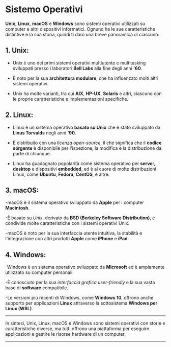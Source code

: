 <!-- @format -->

# Sistemo Operativi

**Unix**, **Linux**, **macOS** e **Windows** sono sistemi operativi utilizzati su computer e altri dispositivi informatici. Ognuno ha le sue caratteristiche distintive e la sua storia, quindi ti darò una breve panoramica di ciascuno:

## 1. Unix:

- Unix è uno dei primi sistemi operativi multiutente e multitasking sviluppati presso i laboratori **Bell Labs** alla fine degli anni **'60**.

- È noto per la sua **architettura modulare**, che ha influenzato molti altri sistemi operativi.

- Unix ha molte varianti, tra cui **AIX**, **HP-UX**, **Solaris** e altri, ciascuno con le proprie caratteristiche e implementazioni specifiche.

## 2. Linux:

- Linux è un sistema operativo **basato su Unix** che è stato sviluppato da **Linus Torvalds** negli anni **'90**.

- È distribuito con una _licenza open-source_, il che significa che il **codice sorgente** è disponibile per l'ispezione, la modifica e la distribuzione da parte di chiunque.

- Linux ha guadagnato popolarità come sistema operativo per **serve**r, **desktop** e dispositivi **embedded**, ed è al cuore di molte distribuzioni Linux, come **Ubuntu**, **Fedora**, **CentOS**, e altre.

## 3. macOS:

-macOS è il sistema operativo sviluppato da **Apple** per i computer **Macintosh**.

-È basato su _Unix_, derivato da **BSD (Berkeley Software Distribution)**, e condivide molte caratteristiche con i sistemi operativi Unix.

-macOS è noto per la sua interfaccia utente intuitiva, la stabilità e l'integrazione con altri prodotti **Apple** come **iPhone** e **iPad**.

## 4. Windows:

-Windows è un sistema operativo sviluppato da **Microsoft** ed è ampiamente utilizzato su computer personali.

-È conosciuto per la sua _interfaccia grafica user-friendly_ e la sua vasta base di **software** compatibile.

-Le versioni più recenti di Windows, come **Windows 10**, offrono anche supporto per applicazioni **Linux** attraverso la sottosistema **Windows per Linux (WSL)**.

---

In sintesi, Unix, Linux, macOS e Windows sono sistemi operativi con storie e caratteristiche diverse, ma tutti offrono una piattaforma per eseguire applicazioni e gestire le risorse hardware di un computer.

---
